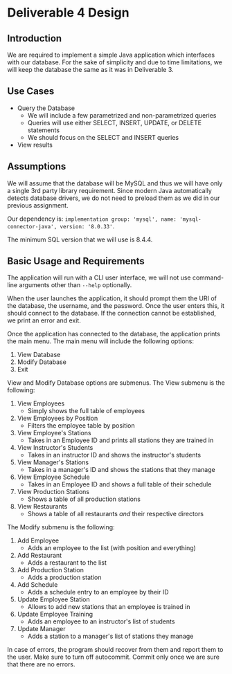 # Deliverable 4 Design

## Introduction
We are required to implement a simple Java application which interfaces with our database. For the sake of simplicity and due to time limitations, we will keep the database the same as it was in Deliverable 3. 

## Use Cases
- Query the Database
  - We will include a few parametrized and non-parametrized queries
  - Queries will use either SELECT, INSERT, UPDATE, or DELETE statements
  - We should focus on the SELECT and INSERT queries
- View results

## Assumptions
We will assume that the database will be MySQL and thus we will have only a single 3rd party library requirement. Since modern Java automatically detects database drivers, we do not need to preload them as we did in our previous assignment.

Our dependency is: `implementation group: 'mysql', name: 'mysql-connector-java', version: '8.0.33'`.

The minimum SQL version that we will use is 8.4.4.

## Basic Usage and Requirements
The application will run with a CLI user interface, we will not use command-line arguments other than `--help` optionally.

When the user launches the application, it should prompt them the URI of the database, the username, and the password. Once the user enters this, it should connect to the database. If the connection cannot be established, we print an error and exit.

Once the application has connected to the database, the application prints the main menu. The main menu will include the following options:
1. View Database
2. Modify Database
3. Exit

View and Modify Database options are submenus. The View submenu is the following:
1. View Employees
   - Simply shows the full table of employees
2. View Employees by Position
   - Filters the employee table by position
3. View Employee's Stations
   - Takes in an Employee ID and prints all stations they are trained in
4. View Instructor's Students
   - Takes in an instructor ID and shows the instructor's students
5. View Manager's Stations
   - Takes in a manager's ID and shows the stations that they manage
6. View Employee Schedule
   - Takes in an Employee ID and shows a full table of their schedule
7. View Production Stations
   - Shows a table of all production stations
8. View Restaurants
   - Shows a table of all restaurants *and* their respective directors

The Modify submenu is the following:
1. Add Employee
   - Adds an employee to the list (with position and everything)
2. Add Restaurant
   - Adds a restaurant to the list
3. Add Production Station
   - Adds a production station
4. Add Schedule
   - Adds a schedule entry to an employee by their ID
5. Update Employee Station
   - Allows to add new stations that an employee is trained in
6. Update Employee Training
   - Adds an employee to an instructor's list of students
7. Update Manager
   - Adds a station to a manager's list of stations they manage

In case of errors, the program should recover from them and report them to the user. Make sure to turn off autocommit. Commit only once we are sure that there are no errors.


